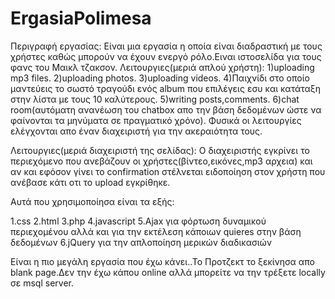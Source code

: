 # ErgasiaPolimesa 
Περιγραφή εργασίας:
Είναι μια εργασία η οποία είναι διαδραστική με τους χρήστες καθώς μπορούν να έχουν ενεργό ρόλο.Ειναι ιστοσελίδα για τους φανς του Μαικλ τζακσον.
Λειτουργιες(μεριά απλού χρήστη):
1)uploading mp3 files.
2)uploading photos.
3)uploading videos.
4)Παιχνίδι στο οποίο μαντεύεις το σωστό τραγούδι ενός album που επιλέγεις εσυ και κατάταξη στην λίστα με τους 10 καλύτερους.
5)writing posts,comments.
6)chat room(αυτόματη ανανέωση του chatbox απο την βάση δεδομένων ώστε να φαίνονται τα μηνύματα σε πραγματικό χρόνο).
Φυσικά οι λειτουργίες ελέγχονται απο έναν διαχειριστή για την ακεραιότητα τους.

Λειτουργιες(μεριά διαχειριστή της σελίδας):
Ο διαχειριστής εγκρίνει το περιεχόμενο που  ανεβάζουν οι χρήστες(βίντεο,εικόνες,mp3 αρχεια) και αν και εφόσον γίνει το confirmation στέλνεται ειδοποίηση στον χρήστη που ανέβασε κάτι οτι το upload εγκρίθηκε.


Αυτά που χρησιμοποίησα είναι τα εξής:

1.css 
2.html
3.php
4.javascript
5.Ajax για φόρτωση δυναμικού περιεχομένου αλλά και για την εκτέλεση κάποιων quieres στην βάση δεδομένων
6.jQuery για την απλοποίηση μερικών διαδικασιών

Είναι η πιο μεγάλη εργασία που έχω κάνει..Το Προτζεκτ το ξεκίνησα απο blank page.Δεν την έχω κάπου online αλλά μπορείτε να την τρέξετε locally σε msql server.
